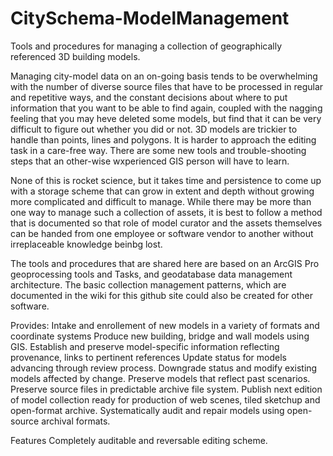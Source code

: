 # CitySchema-ModelManagement
Tools and procedures for managing a collection of geographically referenced 3D building models.

Managing city-model data on an on-going basis tends to be overwhelming with the number of diverse source files that have to be processed in regular and repetitive ways, and the constant decisions about where to put information that you want to be able to find again, coupled with the nagging feeling that you may heve deleted some models, but find that it can be very difficult to figure out whether you did or not.  3D models are trickier to handle than points, lines and polygons.  It is harder to approach the editing task in a care-free way.  There are some new tools and trouble-shooting steps that an other-wise wxperienced GIS person will have to learn.   

None of this is rocket science, but it takes time and persistence to come up with a storage scheme that can grow in extent and depth without growing more complicated and difficult to manage.   While there may be more than one way to manage such a collection of assets, it is best to follow a method that is documented so that role of model curator and the assets themselves can be handed from one employee or software vendor to another without irreplaceable knowledge beinbg lost.

The tools and procedures that are shared here are based on an ArcGIS Pro geoprocessing tools and Tasks, and geodatabase data management architecture.  The basic collection management patterns, which are documented in the wiki for this github site could also be created for other software.  

Provides:
Intake and enrollement of new models in a variety of formats and coordinate systems
Produce new building, bridge and wall models using GIS. 
Establish and preserve model-specific information reflecting provenance, links to pertinent references
Update status for models advancing through review process.
Downgrade status and modify existing models affected by change.
Preserve models that reflect past scenarios.
Preserve source files in predictable archive file system. 
Publish next edition of model collection ready for production of web scenes, tiled sketchup and open-format archive. 
Systematically audit and repair models using open-source archival formats. 

Features
Completely auditable and reversable editing scheme.


